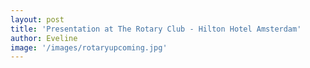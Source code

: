 ```yaml
---
layout: post
title: 'Presentation at The Rotary Club - Hilton Hotel Amsterdam'
author: Eveline
image: '/images/rotaryupcoming.jpg'
---
```


